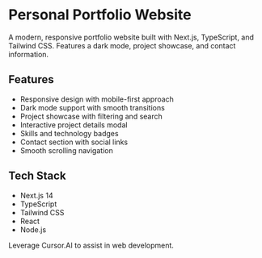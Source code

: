 # Personal Portfolio Website

A modern, responsive portfolio website built with Next.js, TypeScript, and Tailwind CSS. Features a dark mode, project showcase, and contact information.

## Features

- Responsive design with mobile-first approach
- Dark mode support with smooth transitions
- Project showcase with filtering and search
- Interactive project details modal
- Skills and technology badges
- Contact section with social links
- Smooth scrolling navigation

## Tech Stack

- Next.js 14
- TypeScript
- Tailwind CSS
- React
- Node.js

Leverage Cursor.AI to assist in web development.

